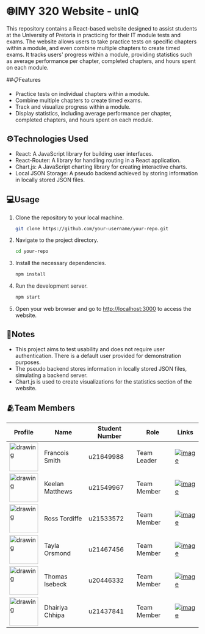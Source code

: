 # 🌐IMY 320 Website - unIQ

This repository contains a React-based website designed to assist students at the University of Pretoria in practicing for their IT module tests and exams. The website allows users to take practice tests on specific chapters within a module, and even combine multiple chapters to create timed exams. It tracks users' progress within a module, providing statistics such as average performance per chapter, completed chapters, and hours spent on each module.

##📋Features

- Practice tests on individual chapters within a module.
- Combine multiple chapters to create timed exams.
- Track and visualize progress within a module.
- Display statistics, including average performance per chapter, completed chapters, and hours spent on each module.

## ⚙️Technologies Used

- React: A JavaScript library for building user interfaces.
- React-Router: A library for handling routing in a React application.
- Chart.js: A JavaScript charting library for creating interactive charts.
- Local JSON Storage: A pseudo backend achieved by storing information in locally stored JSON files.

## 💻Usage

1. Clone the repository to your local machine.
   ```bash
   git clone https://github.com/your-username/your-repo.git
   ```

2. Navigate to the project directory.
   ```bash
   cd your-repo
   ```

3. Install the necessary dependencies.
   ```bash
   npm install
   ```

4. Run the development server.
   ```bash
   npm start
   ```

5. Open your web browser and go to [http://localhost:3000](http://localhost:3000) to access the website.

## 📝Notes

- This project aims to test usability and does not require user authentication. There is a default user provided for demonstration purposes.
- The pseudo backend stores information in locally stored JSON files, simulating a backend server.
- Chart.js is used to create visualizations for the statistics section of the website.

## 🫂Team Members

| Profile | Name | Student Number | Role | Links |
|-|-|-|-|-|
| <img src="https://lh5.googleusercontent.com/IabfHidkavHDp04KwR8dJYypb1Dg9-0ehr64bKgsAoGt3y95J5c0N20PUHZRn_PDNbQ=w2400" alt="drawing" width="75"/>| Francois Smith | u21649988 | Team Leader | [![image](https://img.shields.io/badge/GitHub-100000?style=for-the-badge&logo=github&logoColor=white "Github Profile")](https://github.com/francois-smith) |
| <img src="https://lh5.googleusercontent.com/_MrBwoCFyRyIyUyTylyJj8TCAkVc_JJ_Qnqm2zYqeWyyIrsD9r6vQUzckcLwFatuWTY=w2400" alt="drawing" width="75"/> | Keelan Matthews | u21549967| Team Member | [![image](https://img.shields.io/badge/GitHub-100000?style=for-the-badge&logo=github&logoColor=white "Github Profile")](https://github.com/Keelan-Matthews) |
|<img src="https://lh5.googleusercontent.com/AZP3G6vpLzk7UJp3cC1x4yew5Noa_SEBco_O4poBy539ynLZGZYK47L45pz7CHRCUq0=w2400" alt="drawing" width="75"/> | Ross Tordiffe | u21533572 | Team Member | [![image](https://img.shields.io/badge/GitHub-100000?style=for-the-badge&logo=github&logoColor=white "Github Profile")](https://github.com/Ross-Tordiffe) | 
|<img src="https://lh3.googleusercontent.com/E5wo06pgBxWS7AIAxVJmqBAiT2R-1XH9fkLN8SXLs-10WiKYyiHORVaTQbFiLLHTcJc=w2400" alt="drawing" width="75"/> | Tayla Orsmond | u21467456| Team Member | [![image](https://img.shields.io/badge/GitHub-100000?style=for-the-badge&logo=github&logoColor=white "Github Profile")](https://github.com/tayla-orsmond) | 
|<img src="https://lh3.googleusercontent.com/HpG5pG5kREk_YAhdDDdQLBKge6K1gi2uppiTxSZX9HhJvyzDAgvT02pNjj_1Me2sXqg=w2400" alt="drawing" width="75"/> | Thomas Isebeck | u20446332 | Team Member | [![image](https://img.shields.io/badge/GitHub-100000?style=for-the-badge&logo=github&logoColor=white "Github Profile")](https://github.com/thomasisebeck) | 
|<img src="https://lh5.googleusercontent.com/tlFqm3GleSQjggjXUmTMfsHHi6SciKL6o0ecofs1lEZTGplRpB5fFNnWjlPWs2EaLTM=w2400" alt="drawing" width="75" /> | Dhairiya Chhipa | u21437841 | Team Member | [![image](https://img.shields.io/badge/GitHub-100000?style=for-the-badge&logo=github&logoColor=white "Github Profile")](https://github.com/AureoleAxiome) | 
